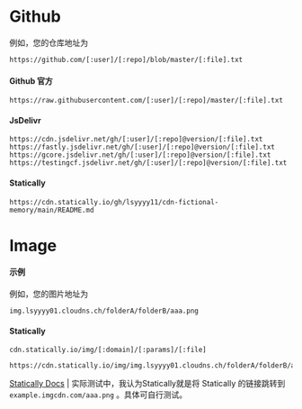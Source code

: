 # Github

例如，您的仓库地址为
```
https://github.com/[:user]/[:repo]/blob/master/[:file].txt
```

#### Github 官方

```
https://raw.githubusercontent.com/[:user]/[:repo]/master/[:file].txt
```

#### JsDelivr

    https://cdn.jsdelivr.net/gh/[:user]/[:repo]@version/[:file].txt
    https://fastly.jsdelivr.net/gh/[:user]/[:repo]@version/[:file].txt
    https://gcore.jsdelivr.net/gh/[:user]/[:repo]@version/[:file].txt
    https://testingcf.jsdelivr.net/gh/[:user]/[:repo]@version/[:file].txt

#### Statically

    https://cdn.statically.io/gh/lsyyyy11/cdn-fictional-memory/main/README.md

# Image

#### 示例

例如，您的图片地址为 
```
img.lsyyyy01.cloudns.ch/folderA/folderB/aaa.png
```

#### Statically

```
cdn.statically.io/img/[:domain]/[:params]/[:file]
```

```
https://cdn.statically.io/img/img.lsyyyy01.cloudns.ch/folderA/folderB/aaa.png
```

[Statically Docs](https://statically.io/docs/using-images/) | 实际测试中，我认为Statically就是将 Statically 的链接跳转到 `example.imgcdn.com/aaa.png` 。具体可自行测试。


